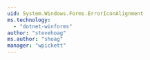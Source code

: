 ```yaml
---
uid: System.Windows.Forms.ErrorIconAlignment
ms.technology: 
  - "dotnet-winforms"
author: "stevehoag"
ms.author: "shoag"
manager: "wpickett"
---
```

